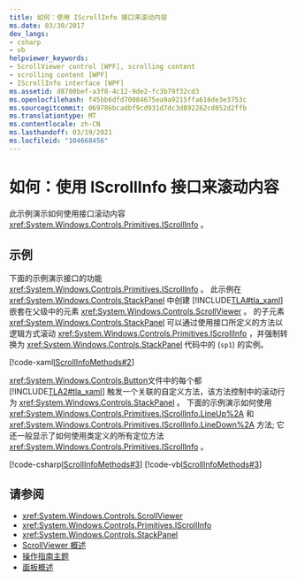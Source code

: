 ```yaml
---
title: 如何：使用 IScrollInfo 接口来滚动内容
ms.date: 03/30/2017
dev_langs:
- csharp
- vb
helpviewer_keywords:
- ScrollViewer control [WPF], scrolling content
- scrolling content [WPF]
- IScrollInfo interface [WPF]
ms.assetid: d8700bef-a3f8-4c12-9de2-fc3b79f32cd3
ms.openlocfilehash: f45bb6dfd70084675ea9a9215ffa616de3e3753c
ms.sourcegitcommit: 069786bcadbf9cd931d7dc3d892262cd852d2ffb
ms.translationtype: MT
ms.contentlocale: zh-CN
ms.lasthandoff: 03/19/2021
ms.locfileid: "104668456"
---
```

# <a name="how-to-scroll-content-by-using-the-iscrollinfo-interface"></a>如何：使用 IScrollInfo 接口来滚动内容
此示例演示如何使用接口滚动内容 <xref:System.Windows.Controls.Primitives.IScrollInfo> 。  
  
## <a name="example"></a>示例  
 下面的示例演示接口的功能 <xref:System.Windows.Controls.Primitives.IScrollInfo> 。 此示例在 <xref:System.Windows.Controls.StackPanel> 中创建 [!INCLUDE[TLA#tla_xaml](../../../includes/tlasharptla-xaml-md.md)] 嵌套在父级中的元素 <xref:System.Windows.Controls.ScrollViewer> 。 的子元素 <xref:System.Windows.Controls.StackPanel> 可以通过使用接口所定义的方法以逻辑方式滚动 <xref:System.Windows.Controls.Primitives.IScrollInfo> ，并强制转换为 <xref:System.Windows.Controls.StackPanel> 代码中的 (`sp1`) 的实例。  
  
 [!code-xaml[IScrollInfoMethods#2](~/samples/snippets/csharp/VS_Snippets_Wpf/IScrollInfoMethods/CSharp/Window1.xaml#2)]  
  
 <xref:System.Windows.Controls.Button>文件中的每个都 [!INCLUDE[TLA2#tla_xaml](../../../includes/tla2sharptla-xaml-md.md)] 触发一个关联的自定义方法，该方法控制中的滚动行为 <xref:System.Windows.Controls.StackPanel> 。 下面的示例演示如何使用 <xref:System.Windows.Controls.Primitives.IScrollInfo.LineUp%2A> 和 <xref:System.Windows.Controls.Primitives.IScrollInfo.LineDown%2A> 方法; 它还一般显示了如何使用类定义的所有定位方法 <xref:System.Windows.Controls.Primitives.IScrollInfo> 。  
  
 [!code-csharp[IScrollInfoMethods#3](~/samples/snippets/csharp/VS_Snippets_Wpf/IScrollInfoMethods/CSharp/Window1.xaml.cs#3)]
 [!code-vb[IScrollInfoMethods#3](~/samples/snippets/visualbasic/VS_Snippets_Wpf/IScrollInfoMethods/VisualBasic/Window1.xaml.vb#3)]  
  
## <a name="see-also"></a>请参阅

- <xref:System.Windows.Controls.ScrollViewer>
- <xref:System.Windows.Controls.Primitives.IScrollInfo>
- <xref:System.Windows.Controls.StackPanel>
- [ScrollViewer 概述](scrollviewer-overview.md)
- [操作指南主题](scrollviewer-how-to-topics.md)
- [面板概述](panels-overview.md)
